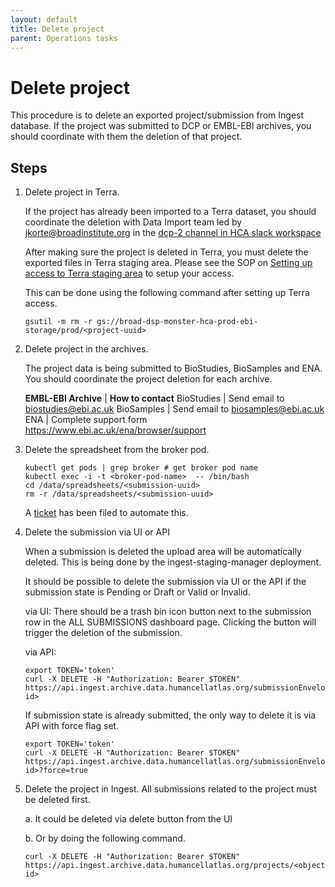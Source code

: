```yaml
---
layout: default
title: Delete project
parent: Operations tasks
---
```


# Delete project
This procedure is to delete an exported project/submission from Ingest database.
If the project was submitted to DCP or EMBL-EBI archives, you should coordinate with them the deletion of that project.

## Steps

1. Delete project in Terra.
   
   If the project has already been imported to a Terra dataset, you should coordinate the deletion with Data Import team led by jkorte@broadinstitute.org in the [dcp-2 channel in HCA slack workspace](https://embl-ebi-ait.slack.com/archives/C01360XN04S)
   
   After making sure the project is deleted in Terra, you must delete the exported files in Terra staging area. Please see the SOP on [Setting up access to Terra staging area](../admin_setup/Setting-up-access-to-Terra-staging-area.md) to setup your access.

   This can be done using the following command after setting up Terra access.

   ```
   gsutil -m rm -r gs://broad-dsp-monster-hca-prod-ebi-storage/prod/<project-uuid>
   ```

1. Delete project in the archives. 
   
   The project data is being submitted to BioStudies, BioSamples and ENA. You should coordinate the project deletion for each archive.

   **EMBL-EBI Archive** | **How to contact**
   BioStudies | Send email to biostudies@ebi.ac.uk
   BioSamples | Send email to biosamples@ebi.ac.uk
   ENA | Complete support form https://www.ebi.ac.uk/ena/browser/support
   
1. Delete the spreadsheet from the broker pod. 

   ```
   kubectl get pods | grep broker # get broker pod name
   kubectl exec -i -t <broker-pod-name>  -- /bin/bash
   cd /data/spreadsheets/<submission-uuid>
   rm -r /data/spreadsheets/<submission-uuid>
   ```

   A [ticket]( https://github.com/ebi-ait/dcp-ingest-central/issues/747) has been filed to automate this.
   
1. Delete the submission via UI or API

   When a submission is deleted the upload area will be automatically deleted. This is being done by the ingest-staging-manager deployment.

   It should be possible to delete the submission via UI or the API if the submission state is Pending or Draft or Valid or Invalid. 
   
   via UI:
   There should be a trash bin icon button next to the submission row in the ALL SUBMISSIONS dashboard page.
   Clicking the button will trigger the deletion of the submission.

   via API:
   ```
   export TOKEN='token'
   curl -X DELETE -H "Authorization: Bearer $TOKEN"  https://api.ingest.archive.data.humancellatlas.org/submissionEnvelopes/<object-id>
   ```

   If submission state is already submitted, the only way to delete it is via API with force flag set. 
   ```
   export TOKEN='token'
   curl -X DELETE -H "Authorization: Bearer $TOKEN"  https://api.ingest.archive.data.humancellatlas.org/submissionEnvelopes/<object-id>?force=true
   ```

1. Delete the project in Ingest. All submissions related to the project must be deleted first.
   
   a. It could be deleted via delete button from the UI
   
   b. Or by doing the following command.

   ```
   curl -X DELETE -H "Authorization: Bearer $TOKEN"  https://api.ingest.archive.data.humancellatlas.org/projects/<object-id>
   ```